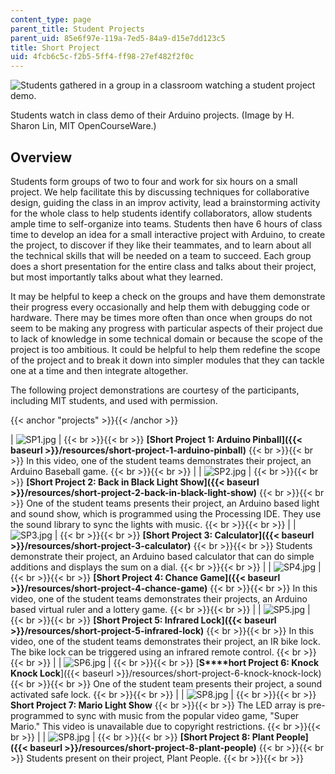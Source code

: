 ```yaml
---
content_type: page
parent_title: Student Projects
parent_uid: 85e6f97e-119a-7ed5-84a9-d15e7dd123c5
title: Short Project
uid: 4fcb6c5c-f2b5-5ff4-ff98-27ef482f2f0c
---
```


![Students gathered in a group in a classroom watching a student project demo.](BASEURL_PLACEHOLDER/resources/arduinoshortproject)  

Students watch in class demo of their Arduino projects. (Image by H. Sharon Lin, MIT OpenCourseWare.)

Overview
--------

Students form groups of two to four and work for six hours on a small project. We help facilitate this by discussing techniques for collaborative design, guiding the class in an improv activity, lead a brainstorming activity for the whole class to help students identify collaborators, allow students ample time to self-organize into teams. Students then have 6 hours of class time to develop an idea for a small interactive project with Arduino, to create the project, to discover if they like their teammates, and to learn about all the technical skills that will be needed on a team to succeed. Each group does a short presentation for the entire class and talks about their project, but most importantly talks about what they learned.

It may be helpful to keep a check on the groups and have them demonstrate their progress every occasionally and help them with debugging code or hardware. There may be times more often than once when groups do not seem to be making any progress with particular aspects of their project due to lack of knowledge in some technical domain or because the scope of the project is too ambitious. It could be helpful to help them redefine the scope of the project and to break it down into simpler modules that they can tackle one at a time and then integrate altogether.

The following project demonstrations are courtesy of the participants, including MIT students, and used with permission.

{{< anchor "projects" >}}{{< /anchor >}}

| ![SP1.jpg](BASEURL_PLACEHOLDER/resources/sp1) |  {{< br >}}{{< br >}} ﻿**[Short Project 1: Arduino Pinball]({{< baseurl >}}/resources/short-project-1-arduino-pinball)** {{< br >}}{{< br >}} In this video, one of the student teams demonstrates their project, an Arduino Baseball game.﻿ {{< br >}}{{< br >}}  |
| ![SP2.jpg](BASEURL_PLACEHOLDER/resources/sp2) |  {{< br >}}{{< br >}} ﻿**[Short Project 2: Back in Black Light Show]({{< baseurl >}}/resources/short-project-2-back-in-black-light-show)** {{< br >}}{{< br >}} One of the student teams presents their project, an Arduino based light and sound show, which is programmed using the Processing IDE. They use the sound library to sync the lights with music.﻿ {{< br >}}{{< br >}}  |
| ![SP3.jpg](BASEURL_PLACEHOLDER/resources/sp3) |  {{< br >}}{{< br >}} ﻿**[Short Project 3: Calculator]({{< baseurl >}}/resources/short-project-3-calculator)** {{< br >}}{{< br >}} Students demonstrate their project, an Arduino based calculator that can do simple additions and displays the sum on a dial.﻿ {{< br >}}{{< br >}}  |
| ![SP4.jpg](BASEURL_PLACEHOLDER/resources/sp4) |  {{< br >}}{{< br >}} ﻿**[Short Project 4: Chance Game]({{< baseurl >}}/resources/short-project-4-chance-game)** {{< br >}}{{< br >}} In this video, one of the student teams demonstrates their projects, an Arduino based virtual ruler and a lottery game.﻿ {{< br >}}{{< br >}}  |
| ![SP5.jpg](BASEURL_PLACEHOLDER/resources/sp5) |  {{< br >}}{{< br >}} ﻿**[Short Project 5: Infrared Lock]({{< baseurl >}}/resources/short-project-5-infrared-lock)** {{< br >}}{{< br >}} In this video, one of the student teams demonstrates their project, an IR bike lock. The bike lock can be triggered using an infrared remote control.﻿ {{< br >}}{{< br >}}  |
| ![SP6.jpg](BASEURL_PLACEHOLDER/resources/sp6) |  {{< br >}}{{< br >}} ﻿[**S****hort Project 6: Knock Knock Lock**]({{< baseurl >}}/resources/short-project-6-knock-knock-lock) {{< br >}}{{< br >}} One of the student team presents their project, a sound activated safe lock.﻿ {{< br >}}{{< br >}}  |
| ![SP8.jpg](BASEURL_PLACEHOLDER/resources/sp8) |  {{< br >}}{{< br >}} ﻿**Short Project 7: Mario Light Show** {{< br >}}{{< br >}} The LED array is pre-programmed to sync with music from the popular video game, "Super Mario." This video is unavailable due to copyright restrictions.﻿ {{< br >}}{{< br >}}  |
| ![SP8.jpg](BASEURL_PLACEHOLDER/resources/sp8) |  {{< br >}}{{< br >}} ﻿**[Short Project 8: Plant People]({{< baseurl >}}/resources/short-project-8-plant-people)** {{< br >}}{{< br >}} Students present on their project, Plant People.﻿ {{< br >}}{{< br >}}